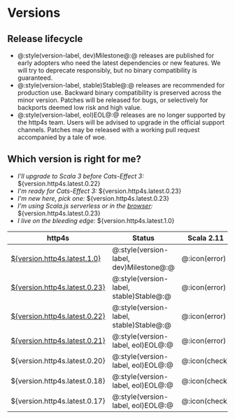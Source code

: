 
# Versions

## Release lifecycle

* @:style(version-label, dev)Milestone@:@ releases are published for early adopters who need the latest dependencies or new features.
  We will try to deprecate responsibly, but no binary compatibility is guaranteed.
* @:style(version-label, stable)Stable@:@ releases are recommended for production use. 
  Backward binary compatibility is preserved across the minor version. 
  Patches will be released for bugs, or selectively for backports deemed low risk and high value.
* @:style(version-label, eol)EOL@:@ releases are no longer supported by the http4s team. 
  Users will be advised to upgrade in the official support channels. 
  Patches may be released with a working pull request accompanied by a tale of woe.

## Which version is right for me?

* _I'll upgrade to Scala 3 before Cats-Effect 3:_ ${version.http4s.latest.0.22}
* _I'm ready for Cats-Effect 3:_ ${version.http4s.latest.0.23}
* _I'm new here, pick one:_ ${version.http4s.latest.0.23}
* _I'm using Scala.js serverless or in the [browser](https://http4s.github.io/http4s-dom):_ ${version.http4s.latest.0.23}
* _I live on the bleeding edge:_ ${version.http4s.latest.1.0}


| http4s                                   | Status                                  | Scala 2.11    | Scala 2.12    | Scala 2.13    | Scala 3       | Scala.js 1.x  | cats | fs2 | JDK |
| ---------------------------------------- | --------------------------------------- | ------------- | ------------- | ------------- | ------------- | ------------- | --- | --- | ---- |
| [${version.http4s.latest.1.0}](/v1.0/)   | @:style(version-label, dev)Milestone@:@ | @:icon(error) | @:icon(check) | @:icon(check) | 3.1           | 1.7           | 2.x | 3.x | 1.8+ |
| [${version.http4s.latest.0.23}](/v0.23/) | @:style(version-label, stable)Stable@:@ | @:icon(error) | @:icon(check) | @:icon(check) | 3.1           | 1.7           | 2.x | 3.x | 1.8+ |
| [${version.http4s.latest.0.22}](/v0.22/) | @:style(version-label, stable)Stable@:@ | @:icon(error) | @:icon(check) | @:icon(check) | 3.0           | @:icon(error) | 2.x | 2.x | 1.8+ |
| [${version.http4s.latest.0.21}](/v0.21/) | @:style(version-label, eol)EOL@:@       | @:icon(error) | @:icon(check) | @:icon(check) | @:icon(error) | @:icon(error) | 2.x | 2.x | 1.8+ |
| ${version.http4s.latest.0.20}            | @:style(version-label, eol)EOL@:@       | @:icon(check) | @:icon(check) | @:icon(error) | @:icon(error) | @:icon(error) | 1.x | 1.x | 1.8+ |
| ${version.http4s.latest.0.18}            | @:style(version-label, eol)EOL@:@       | @:icon(check) | @:icon(check) | @:icon(error) | @:icon(error) | @:icon(error) | 1.x | 0.10.x | 1.8+ |
| ${version.http4s.latest.0.17}            | @:style(version-label, eol)EOL@:@       | @:icon(check) | @:icon(check) | @:icon(error) | @:icon(error) | @:icon(error) | 0.9.x | 0.9.x | 1.8+ |
